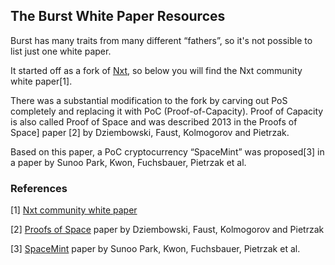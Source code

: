 <languages/> <translate>

The Burst White Paper Resources
-------------------------------

Burst has many traits from many different “fathers”, so it's not possible to list just one white paper.

It started off as a fork of [Nxt](https://en.wikipedia.org/wiki/Nxt), so below you will find the Nxt community white paper[1].

There was a substantial modification to the fork by carving out PoS completely and replacing it with PoC (Proof-of-Capacity). Proof of Capacity is also called Proof of Space and was described 2013 in the Proofs of Space\] paper [2] by Dziembowski, Faust, Kolmogorov and Pietrzak.

Based on this paper, a PoC cryptocurrency “SpaceMint” was proposed[3] in a paper by Sunoo Park, Kwon, Fuchsbauer, Pietrzak et al.

### References

</translate>

[1] [Nxt community white paper](https://nxtwiki.org/wiki/Whitepaper:Nxt)

[2] [Proofs of Space](https://eprint.iacr.org/2013/796.pdf) paper by Dziembowski, Faust, Kolmogorov and Pietrzak

[3] [SpaceMint](https://eprint.iacr.org/2015/528.pdf) paper by Sunoo Park, Kwon, Fuchsbauer, Pietrzak et al.
